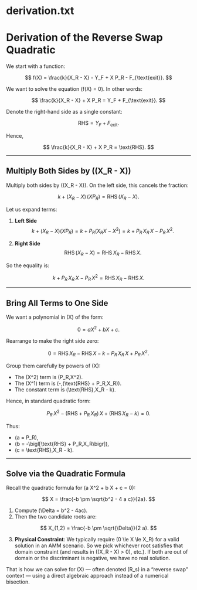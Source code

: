 # derivation.txt

# Derivation of the Reverse Swap Quadratic

We start with a function:

$$
f(X) = \frac{k}{X_R - X} - Y_F + X P_R - F_{\text{exit}}.
$$

We want to solve the equation \(f(X) = 0\). In other words:

$$
\frac{k}{X_R - X} + X P_R = Y_F + F_{\text{exit}}.
$$

Denote the right-hand side as a single constant:

$$
\text{RHS} = Y_F + F_{\text{exit}}.
$$

Hence,

$$
\frac{k}{X_R - X} + X P_R = \text{RHS}.
$$

---

## Multiply Both Sides by \((X_R - X)\)

Multiply both sides by \((X_R - X)\). On the left side, this cancels the fraction:

$$
k + (X_R - X)\,(X P_R) = \text{RHS}\,(X_R - X).
$$

Let us expand terms:

1. **Left Side**  
   $$
   k + (X_R - X)(X P_R)
   = k + P_R(X_R X - X^2)
   = k + P_R\,X_R\,X - P_R\,X^2.
   $$

2. **Right Side**  
   $$
   \text{RHS}\,(X_R - X)
   = \text{RHS}\,X_R - \text{RHS}\,X.
   $$

So the equality is:

$$
k + P_R\,X_R\,X - P_R\,X^2
= \text{RHS}\,X_R - \text{RHS}\,X.
$$

---

## Bring All Terms to One Side

We want a polynomial in \(X\) of the form:

$$
0 = a X^2 + b X + c.
$$

Rearrange to make the right side zero:

$$
0 = \text{RHS}\,X_R - \text{RHS}\,X - k - P_R\,X_R\,X + P_R\,X^2.
$$

Group them carefully by powers of \(X\):

- The \(X^2\) term is \(P_R\,X^2\).
- The \(X^1\) term is \(-\,(\text{RHS} + P_R\,X_R)\).
- The constant term is \(\text{RHS}\,X_R - k\).

Hence, in standard quadratic form:

$$
P_R\,X^2 - \bigl(\text{RHS} + P_R\,X_R\bigr)\,X + \bigl(\text{RHS}\,X_R - k\bigr) = 0.
$$

Thus:

- \(a = P_R\),
- \(b = -\bigl[\text{RHS} + P_R\,X_R\bigr]\),
- \(c = \text{RHS}\,X_R - k\).

---

## Solve via the Quadratic Formula

Recall the quadratic formula for \(a X^2 + b X + c = 0\):

$$
X = \frac{-b \pm \sqrt{b^2 - 4 a c}}{2a}.
$$

1. Compute \(\Delta = b^2 - 4ac\).
2. Then the two candidate roots are:

$$
X_{1,2} = \frac{-b \pm \sqrt{\Delta}}{2 a}.
$$

3. **Physical Constraint**: We typically require \(0 \le X \le X_R\) for a valid solution in an AMM scenario. So we pick whichever root satisfies that domain constraint (and results in \((X_R - X) > 0\), etc.). If both are out of domain or the discriminant is negative, we have no real solution.

That is how we can solve for \(X\) — often denoted \(R_s\) in a “reverse swap” context — using a direct algebraic approach instead of a numerical bisection.
